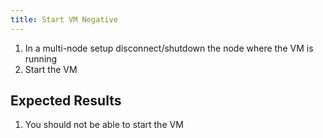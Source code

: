```yaml
---
title: Start VM Negative
---
```

1. In a multi-node setup disconnect/shutdown the node where the VM is running
1. Start the VM

## Expected Results
1. You should not be able to start the VM